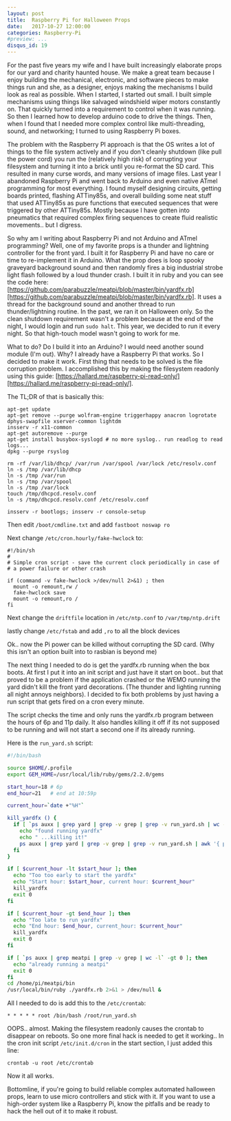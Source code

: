 ```yaml
---
layout: post
title:  Raspberry Pi for Halloween Props
date:   2017-10-27 12:00:00
categories: Raspberry-Pi
#preview: ...
disqus_id: 19
---
```


For the past five years my wife and I have built increasingly elaborate props for our yard and charity haunted house. We make a great team because I enjoy building the mechanical, electronic, and software pieces to make things run and she, as a designer, enjoys making the mechanisms I build look as real as possible. When I started, I started out small. I built simple mechanisms using things like salvaged windshield wiper motors constantly on. That quickly turned into a requirement to control when it was running. So then I learned how to develop arduino code to drive the things. Then, when I found that I needed more complex control like multi-threading, sound, and networking; I turned to using Raspberry Pi boxes.

The problem with the Raspberry PI approach is that the OS writes a lot of things to the file system actively and if you don't cleanly shutdown (like pull the power cord) you run the (relatively high risk) of corrupting your filesystem and turning it into a brick until you re-format the SD card. This resulted in many curse words, and many versions of image files. Last year I abandoned Raspberry Pi and went back to Arduino and even native ATmel programming for most everything. I found myself designing circuits, getting boards printed, flashing ATTiny85s, and overall building some neat stuff that used ATTiny85s as pure functions that executed sequences that were triggered by other ATTiny85s. Mostly because I have gotten into pneumatics that required complex firing sequences to create fluid realistic movements.. but I digress.

So why am I writing about Raspberry Pi and not Arduino and ATmel programming? Well, one of my favorite props is a thunder and lightning controller for the front yard. I built it for Raspberry Pi and have no care or time to re-implement it in Arduino. What the prop does is loop spooky graveyard background sound and then randomly fires a big industrial strobe light flash followed by a loud thunder crash. I built it in ruby and you can see the code here: [https://github.com/parabuzzle/meatpi/blob/master/bin/yardfx.rb][https://github.com/parabuzzle/meatpi/blob/master/bin/yardfx.rb]. It uses a thread for the background sound and another thread to run thunder/lightning routine. In the past, we ran it on Halloween only. So the clean shutdown requirement wasn't a problem because at the end of the night, I would login and run `sudo halt`. This year, we decided to run it every night. So that high-touch model wasn't going to work for me.

What to do? Do I build it into an Arduino? I would need another sound module (I'm out). Why? I already have a Raspberry Pi that works. So I decided to make it work. First thing that needs to be solved is the file corruption problem. I accomplished this by making the filesystem readonly using this guide: [https://hallard.me/raspberry-pi-read-only/][https://hallard.me/raspberry-pi-read-only/].

The TL;DR of that is basically this:

~~~
apt-get update
apt-get remove --purge wolfram-engine triggerhappy anacron logrotate dphys-swapfile xserver-common lightdm
insserv -r x11-common
apt-get autoremove --purge
apt-get install busybox-syslogd # no more syslog.. run readlog to read logs...
dpkg --purge rsyslog

rm -rf /var/lib/dhcp/ /var/run /var/spool /var/lock /etc/resolv.conf
ln -s /tmp /var/lib/dhcp
ln -s /tmp /var/run
ln -s /tmp /var/spool
ln -s /tmp /var/lock
touch /tmp/dhcpcd.resolv.conf
ln -s /tmp/dhcpcd.resolv.conf /etc/resolv.conf

insserv -r bootlogs; insserv -r console-setup
~~~

Then edit `/boot/cmdline.txt` and add `fastboot noswap ro`

Next change `/etc/cron.hourly/fake-hwclock` to:

~~~
#!/bin/sh
#
# Simple cron script - save the current clock periodically in case of
# a power failure or other crash

if (command -v fake-hwclock >/dev/null 2>&1) ; then
  mount -o remount,rw /
  fake-hwclock save
  mount -o remount,ro /
fi
~~~

Next change the `driftfile` location in `/etc/ntp.conf` to `/var/tmp/ntp.drift`

lastly change `/etc/fstab` and add `,ro` to all the block devices

Ok.. now the Pi power can be killed without corrupting the SD card. (Why this isn't an option built into to rasbian is beyond me)

The next thing I needed to do is get the yardfx.rb running when the box boots. At first I put it into an init script and just have it start on boot.. but that proved to be a problem if the application crashed or the WEMO running the yard didn't kill the front yard decorations. (The thunder and lighting running all night annoys neighbors). I decided to fix both problems by just having a run script that gets fired on a cron every minute.

The script checks the time and only runs the yardfx.rb program between the hours of 6p and 11p daily. It also handles killing it off if its not supposed to be running and will not start a second one if its already running.


Here is the `run_yard.sh` script:

~~~bash
#!/bin/bash

source $HOME/.profile
export GEM_HOME=/usr/local/lib/ruby/gems/2.2.0/gems

start_hour=18 # 6p
end_hour=21   # end at 10:59p

current_hour=`date +"%H"`

kill_yardfx () {
  if [ `ps auxx | grep yard | grep -v grep | grep -v run_yard.sh | wc -l` -gt 0 ]; then
    echo "found running yardfx"
    echo " ...killing it!"
    ps auxx | grep yard | grep -v grep | grep -v run_yard.sh | awk '{ print $2 }' | xargs kill -9
  fi
}

if [ $current_hour -lt $start_hour ]; then
  echo "Too too early to start the yardfx"
  echo "Start hour: $start_hour, current hour: $current_hour"
  kill_yardfx
  exit 0
fi

if [ $current_hour -gt $end_hour ]; then
  echo "Too late to run yardfx"
  echo "End hour: $end_hour, current_hour: $current_hour"
  kill_yardfx
  exit 0
fi

if [ `ps auxx | grep meatpi | grep -v grep | wc -l` -gt 0 ]; then
  echo "already running a meatpi"
  exit 0
fi
cd /home/pi/meatpi/bin
/usr/local/bin/ruby ./yardfx.rb 2>&1 > /dev/null &
~~~

All I needed to do is add this to the `/etc/crontab`:

~~~
* * * * * root /bin/bash /root/run_yard.sh
~~~

OOPS.. almost. Making the filesystem readonly causes the crontab to disappear on reboots. So one more final hack is needed to get it working.. In the cron init script `/etc/init.d/cron` in the start section, I just added this line:

~~~
crontab -u root /etc/crontab
~~~

Now it all works.

Bottomline, if you're going to build reliable complex automated halloween props, learn to use micro controllers and stick with it. If you want to use a high-order system like a Raspberry Pi, know the pitfalls and be ready to hack the hell out of it to make it robust.
